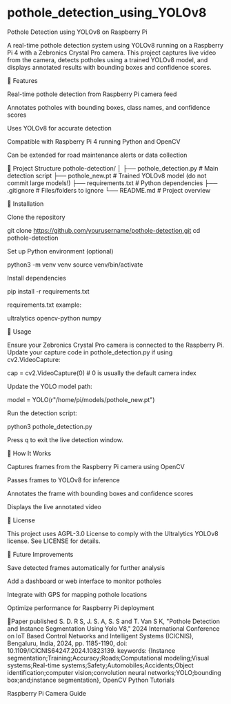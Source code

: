 # pothole_detection_using_YOLOv8
Pothole Detection using YOLOv8 on Raspberry Pi

A real-time pothole detection system using YOLOv8 running on a Raspberry Pi 4 with a Zebronics Crystal Pro camera. This project captures live video from the camera, detects potholes using a trained YOLOv8 model, and displays annotated results with bounding boxes and confidence scores.

🔹 Features

Real-time pothole detection from Raspberry Pi camera feed

Annotates potholes with bounding boxes, class names, and confidence scores

Uses YOLOv8 for accurate detection

Compatible with Raspberry Pi 4 running Python and OpenCV

Can be extended for road maintenance alerts or data collection

🔹 Project Structure
pothole-detection/
│
├── pothole_detection.py      # Main detection script
├── pothole_new.pt            # Trained YOLOv8 model (do not commit large models!)
├── requirements.txt          # Python dependencies
├── .gitignore                # Files/folders to ignore
└── README.md                 # Project overview

🔹 Installation

Clone the repository

git clone https://github.com/yourusername/pothole-detection.git
cd pothole-detection


Set up Python environment (optional)

python3 -m venv venv
source venv/bin/activate


Install dependencies

pip install -r requirements.txt


requirements.txt example:

ultralytics
opencv-python
numpy

🔹 Usage

Ensure your Zebronics Crystal Pro camera is connected to the Raspberry Pi. Update your capture code in pothole_detection.py if using cv2.VideoCapture:

cap = cv2.VideoCapture(0)  # 0 is usually the default camera index


Update the YOLO model path:

model = YOLO(r"/home/pi/models/pothole_new.pt")


Run the detection script:

python3 pothole_detection.py


Press q to exit the live detection window.

🔹 How It Works

Captures frames from the Raspberry Pi camera using OpenCV

Passes frames to YOLOv8 for inference

Annotates the frame with bounding boxes and confidence scores

Displays the live annotated video

🔹 License

This project uses AGPL-3.0 License to comply with the Ultralytics YOLOv8 license. See LICENSE
 for details.

🔹 Future Improvements

Save detected frames automatically for further analysis

Add a dashboard or web interface to monitor potholes

Integrate with GPS for mapping pothole locations

Optimize performance for Raspberry Pi deployment

🔹Paper published
S. D. R S, J. S. A, S. S and T. Van S K, "Pothole Detection and Instance Segmentation Using Yolo V8," 2024 International Conference on IoT Based Control Networks and Intelligent Systems (ICICNIS), Bengaluru, India, 2024, pp. 1185-1190, doi: 10.1109/ICICNIS64247.2024.10823139.
keywords: {Instance segmentation;Training;Accuracy;Roads;Computational modeling;Visual systems;Real-time systems;Safety;Automobiles;Accidents;Object identification;computer vision;convolution neural networks;YOLO;bounding box;and;instance segmentation},
OpenCV Python Tutorials

Raspberry Pi Camera Guide
